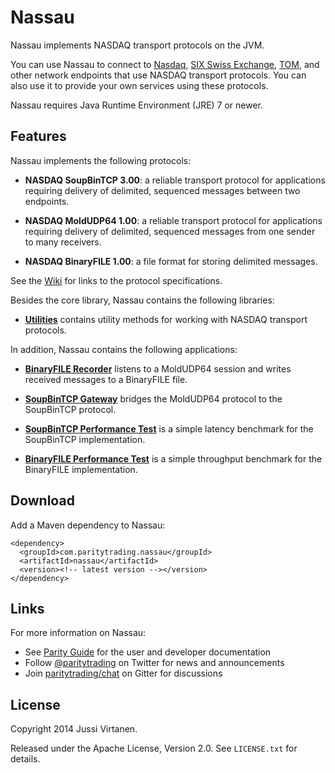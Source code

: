 Nassau
======

Nassau implements NASDAQ transport protocols on the JVM.

You can use Nassau to connect to [Nasdaq][], [SIX Swiss Exchange][], [TOM][],
and other network endpoints that use NASDAQ transport protocols. You can also
use it to provide your own services using these protocols.

  [Nasdaq]: http://nasdaq.com
  [SIX Swiss Exchange]: http://six-swiss-exchange.com
  [TOM]: http://tommtf.eu

Nassau requires Java Runtime Environment (JRE) 7 or newer.


Features
--------

Nassau implements the following protocols:

- **NASDAQ SoupBinTCP 3.00**: a reliable transport protocol for applications
  requiring delivery of delimited, sequenced messages between two endpoints.

- **NASDAQ MoldUDP64 1.00**: a reliable transport protocol for applications
  requiring delivery of delimited, sequenced messages from one sender to many
  receivers.

- **NASDAQ BinaryFILE 1.00**: a file format for storing delimited messages.

See the [Wiki][] for links to the protocol specifications.

  [Wiki]: https://github.com/paritytrading/nassau/wiki/

Besides the core library, Nassau contains the following libraries:

- [**Utilities**](nassau-util) contains utility methods for working with
  NASDAQ transport protocols.

In addition, Nassau contains the following applications:

- [**BinaryFILE Recorder**](nassau-binaryfile-recorder) listens to a
  MoldUDP64 session and writes received messages to a BinaryFILE file.

- [**SoupBinTCP Gateway**](nassau-soupbintcp-gateway) bridges the MoldUDP64
  protocol to the SoupBinTCP protocol.

- [**SoupBinTCP Performance Test**](nassau-soupbintcp-perf-test) is a simple
  latency benchmark for the SoupBinTCP implementation.

- [**BinaryFILE Performance Test**](nassau-binaryfile-perf-test) is a simple
  throughput benchmark for the BinaryFILE implementation.


Download
--------

Add a Maven dependency to Nassau:

    <dependency>
      <groupId>com.paritytrading.nassau</groupId>
      <artifactId>nassau</artifactId>
      <version><!-- latest version --></version>
    </dependency>


Links
-----

For more information on Nassau:

- See [Parity Guide](https://github.com/paritytrading/documentation) for the
  user and developer documentation
- Follow [@paritytrading](https://twitter.com/paritytrading) on Twitter for
  news and announcements
- Join [paritytrading/chat](https://gitter.im/paritytrading/chat) on Gitter
  for discussions


License
-------

Copyright 2014 Jussi Virtanen.

Released under the Apache License, Version 2.0. See `LICENSE.txt` for details.
